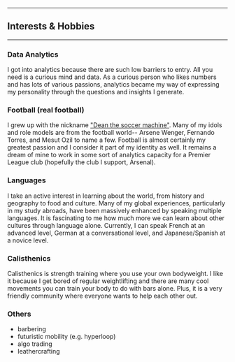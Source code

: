 

---

## Interests & Hobbies

---


### Data Analytics

I got into analytics because there are such low barriers to entry. All you need is a curious mind and data. As a curious person who likes numbers and has lots of various passions, analytics became my way of expressing my personality through the questions and insights I generate.

### Football (real football)

I grew up with the nickname ["Dean the soccer machine"](https://www.youtube.com/watch?v=sXh5QmqUBp4). Many of my idols and role models are from the football world-- Arsene Wenger, Fernando Torres, and Mesut Ozil to name a few. Football is almost certainly my greatest passion and I consider it part of my identity as well. It remains a dream of mine to work in some sort of analytics capacity for a Premier League club (hopefully the club I support, Arsenal).

### Languages

I take an active interest in learning about the world, from history and geography to food and culture. Many of my global experiences, particularly in my study abroads, have been massively enhanced by speaking multiple languages. It is fascinating to me how much more we can learn about other cultures through language alone. Currently, I can speak French at an advanced level, German at a conversational level, and Japanese/Spanish at a novice level.

### Calisthenics

Calisthenics is strength training where you use your own bodyweight. I like it because I get bored of regular weightlifting and there are many cool movements you can train your body to do with bars alone. Plus, it is a very friendly community where everyone wants to help each other out.

### Others
- barbering 
- futuristic mobility (e.g. hyperloop)
- algo trading
- leathercrafting
